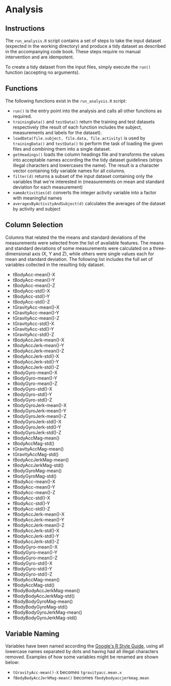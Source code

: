 # Analysis

## Instructions

The `run_analysis.R` script contains a set of steps to take the input dataset (expected in the working directory) and produce a tidy dataset as described in the accompanying code book. These steps require no manual intervention and are idempotent.

To create a tidy dataset from the input files, simply execute the `run()` function (accepting no arguments).

## Functions

The following functions exist in the `run_analysis.R` script:

* `run()` is the entry point into the analysis and calls all other functions as required.
* `trainingData()` and `testData()` return the training and test datasets respectively (the result of each function includes the subject, measurements and labels for the dataset).
* `loadData(file.subject, file.data, file.activity)` is used by `trainingData()` and `testData()` to perform the task of loading the given files and combining them into a single dataset.
* `getHeadings()` loads the column headings file and transforms the values into acceptable names according the the tidy dataset guidelines (strips illegal characters and lowercases the name). The result is a character vector containing tidy variable names for all columns.
* `filter(d)` returns a subset of the input dataset containing only the variables that we're interested in (measurements on mean and standard deviation for each measurement)
* `nameActivities(d)` converts the integer activity variable into a factor with meaningful names
* `averagesByActivityAndSubject(d)` calculates the averages of the dataset by activity and subject

## Column Selection

Columns that related the the means and standard deviations of the measurements were selected from the list of available features. The means and standard deviations of some measurements were calculated on a three-dimensional axis (X, Y and Z), while others were single values each for mean and standard deviation. The following list includes the full set of variables collected in the resulting tidy dataset.

* tBodyAcc-mean()-X
* tBodyAcc-mean()-Y
* tBodyAcc-mean()-Z
* tBodyAcc-std()-X
* tBodyAcc-std()-Y
* tBodyAcc-std()-Z
* tGravityAcc-mean()-X
* tGravityAcc-mean()-Y
* tGravityAcc-mean()-Z
* tGravityAcc-std()-X
* tGravityAcc-std()-Y
* tGravityAcc-std()-Z
* tBodyAccJerk-mean()-X
* tBodyAccJerk-mean()-Y
* tBodyAccJerk-mean()-Z
* tBodyAccJerk-std()-X
* tBodyAccJerk-std()-Y
* tBodyAccJerk-std()-Z
* tBodyGyro-mean()-X
* tBodyGyro-mean()-Y
* tBodyGyro-mean()-Z
* tBodyGyro-std()-X
* tBodyGyro-std()-Y
* tBodyGyro-std()-Z
* tBodyGyroJerk-mean()-X
* tBodyGyroJerk-mean()-Y
* tBodyGyroJerk-mean()-Z
* tBodyGyroJerk-std()-X
* tBodyGyroJerk-std()-Y
* tBodyGyroJerk-std()-Z
* tBodyAccMag-mean()
* tBodyAccMag-std()
* tGravityAccMag-mean()
* tGravityAccMag-std()
* tBodyAccJerkMag-mean()
* tBodyAccJerkMag-std()
* tBodyGyroMag-mean()
* tBodyGyroMag-std()
* fBodyAcc-mean()-X
* fBodyAcc-mean()-Y
* fBodyAcc-mean()-Z
* fBodyAcc-std()-X
* fBodyAcc-std()-Y
* fBodyAcc-std()-Z
* fBodyAccJerk-mean()-X
* fBodyAccJerk-mean()-Y
* fBodyAccJerk-mean()-Z
* fBodyAccJerk-std()-X
* fBodyAccJerk-std()-Y
* fBodyAccJerk-std()-Z
* fBodyGyro-mean()-X
* fBodyGyro-mean()-Y
* fBodyGyro-mean()-Z
* fBodyGyro-std()-X
* fBodyGyro-std()-Y
* fBodyGyro-std()-Z
* fBodyAccMag-mean()
* fBodyAccMag-std()
* fBodyBodyAccJerkMag-mean()
* fBodyBodyAccJerkMag-std()
* fBodyBodyGyroMag-mean()
* fBodyBodyGyroMag-std()
* fBodyBodyGyroJerkMag-mean()
* fBodyBodyGyroJerkMag-std()

## Variable Naming

Variables have been named according the [Google's R Style Guide](https://google-styleguide.googlecode.com/svn/trunk/Rguide.xml), using all lowercase names separated by dots and having had all illegal characters removed. Examples of how some variables might be renamed are shown below:

* `tGravityAcc-mean()-X` becomes `tgravityacc.mean.x`
* `fBodyBodyAccJerkMag-mean()` becomes `fbodybodyaccjerkmag.mean`

